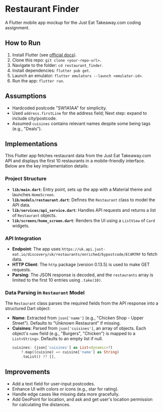 # Restaurant Finder
A Flutter mobile app mockup for the Just Eat Takeaway.com coding assignment.

## How to Run
1. Install Flutter (see [official docs](https://flutter.dev/docs/get-started/install)).
2. Clone this repo: `git clone <your-repo-url>`.
3. Navigate to the folder: `cd restaurant_finder`.
4. Install dependencies: `flutter pub get`.
5. Launch an emulator: `flutter emulators --launch <emulator-id>`.
6. Run the app: `flutter run`.

## Assumptions
- Hardcoded postcode "SW1A1AA" for simplicity.
- Used `address.firstLine` for the address field; Next step: expand to include city/postcode.
- Assumed `cuisines` contains relevant names despite some being tags (e.g., "Deals").

## Implementations
This Flutter app fetches restaurant data from the Just Eat Takeaway.com API and displays the first 10 restaurants in a mobile-friendly interface. Below are the key implementation details:

### Project Structure
- **`lib/main.dart`**: Entry point, sets up the app with a Material theme and launches `HomeScreen`.
- **`lib/models/restaurant.dart`**: Defines the `Restaurant` class to model the API data.
- **`lib/services/api_service.dart`**: Handles API requests and returns a list of `Restaurant` objects.
- **`lib/screens/home_screen.dart`**: Renders the UI using a `ListView` of `Card` widgets.

### API Integration
- **Endpoint**: The app uses `https://uk.api.just-eat.io/discovery/uk/restaurants/enriched/bypostcode/EC4M7RF` to fetch data.
- **HTTP Client**: The `http` package (version 0.13.5) is used to make GET requests.
- **Parsing**: The JSON response is decoded, and the `restaurants` array is limited to the first 10 entries using `.take(10)`.

### Data Parsing in `Restaurant` Model
The `Restaurant` class parses the required fields from the API response into a structured Dart object:
- **Name**: Extracted from `json['name']` (e.g., "Chicken Shop - Upper Street"). Defaults to "Unknown Restaurant" if missing.
- **Cuisines**: Parsed from `json['cuisines']`, an array of objects. Each object's `name` field (e.g., "Burgers", "Chicken") is mapped to a `List<String>`. Defaults to an empty list if null.
  ```dart
  cuisines: (json['cuisines'] as List<dynamic>?)
      ?.map((cuisine) => cuisine['name'] as String)
      .toList() ?? [],

## Improvements
- Add a text field for user-input postcodes.
- Enhance UI with colors or icons (e.g., star for rating).
- Handle edge cases like missing data more gracefully.
- Add GeoPoint for location, and ask and get user's location permission for calculating the distances.